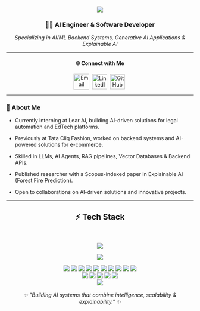 <h1 align="center">
  <a href="https://git.io/typing-svg">
    <img src="https://readme-typing-svg.herokuapp.com/?font=Righteous&size=35&center=true&vCenter=true&width=800&height=70&duration=4000&lines=console.log('Hi+there+👋');const+developer+='Narendra+Kumar+Grandhi';while(coding)+{+create()+}" />
  </a>
</h1>

<div align="center">

### 👨‍💻 AI Engineer & Software Developer  
*Specializing in AI/ML Backend Systems, Generative AI Applications & Explainable AI*  

</div>

---

<h4 align="center">🌐 Connect with Me</h4>
<p align="center">
  <a title="Email" href="mailto:grandhinarendrakumar@gmail.com" target="_blank"><img align="center" src="https://skillicons.dev/icons?i=gmail" alt="Email" height="42" width="42" /></a>&nbsp;
  <a title="LinkedIn" href="https://www.linkedin.com/in/narendra-kumar-grandhi/" target="_blank"><img align="center" src="https://skillicons.dev/icons?i=linkedin" alt="LinkedIn" height="40" width="40" /></a>&nbsp;
  <a title="GitHub" href="https://github.com/Narendra9595" target="_blank"><img align="center" src="https://skillicons.dev/icons?i=github" alt="GitHub" height="40" width="40" /></a>&nbsp;
</p>

---

### 🔹 About Me  
- Currently interning at Lear AI, building AI-driven solutions for legal automation and EdTech platforms.

- Previously at Tata Cliq Fashion, worked on backend systems and AI-powered solutions for e-commerce.

- Skilled in LLMs, AI Agents, RAG pipelines, Vector Databases & Backend APIs.

- Published researcher with a Scopus-indexed paper in Explainable AI (Forest Fire Prediction).

- Open to collaborations on AI-driven solutions and innovative projects.

---

<h2 align="center">⚡ Tech Stack</h2>
<br/>
<div align="center">

  <!-- Languages -->
  <img src="https://skillicons.dev/icons?i=python,java,js,html,css,mysql" /><br>

  <!-- Frameworks -->
  <img src="https://skillicons.dev/icons?i=spring,fastapi,react" /><br>

  <!-- AI / ML -->
  <img src="https://img.shields.io/badge/HuggingFace-ffcc00?style=for-the-badge&logo=huggingface&logoColor=black" />
  <img src="https://img.shields.io/badge/Scikit--learn-F7931E?style=for-the-badge&logo=scikitlearn&logoColor=white" />
  <img src="https://img.shields.io/badge/LangChain-000000?style=for-the-badge&logo=chainlink&logoColor=white"/>
  <img src="https://img.shields.io/badge/LangGraph-1E90FF?style=for-the-badge"/>
  <img src="https://img.shields.io/badge/RAG-FF5733?style=for-the-badge"/>
  <img src="https://img.shields.io/badge/ChromaDB-00C853?style=for-the-badge"/>
  <img src="https://img.shields.io/badge/FAISS-3366FF?style=for-the-badge"/>
  <img src="https://img.shields.io/badge/CrewAI-4B0082?style=for-the-badge"/>
  <img src="https://img.shields.io/badge/Twilio%20AI-F22F46?style=for-the-badge&logo=twilio&logoColor=white"/>
  <img src="https://img.shields.io/badge/Explainable%20AI%20(SHAP%2C%20LIME)-008080?style=for-the-badge"/><br>

  <!-- Tools -->
  <img src="https://skillicons.dev/icons?i=git,docker,postman,vscode,mongodb" />
  <img src="https://img.shields.io/badge/PostHog-ff3366?style=for-the-badge&logo=posthog&logoColor=white"/>
  <img src="https://img.shields.io/badge/Cursor%20IDE-000000?style=for-the-badge"/>
  <img src="https://img.shields.io/badge/ElasticSearch-005571?style=for-the-badge&logo=elasticsearch&logoColor=white"/>
  <img src="https://img.shields.io/badge/N8N%20Automation-EA4AAA?style=for-the-badge&logo=n8n&logoColor=white"/><br>

  <!-- Cloud -->
  <img src="https://img.shields.io/badge/AWS-Basics-FF9900?style=for-the-badge&logo=amazonaws&logoColor=white"/>
</div>

<br/>
<div align="center">
  <em>✨ "Building AI systems that combine intelligence, scalability & explainability." ✨</em> 
</div>
